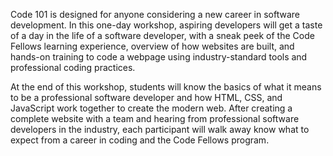 Code 101 is designed for anyone considering a new career in software development. In this one-day workshop, aspiring developers will get a taste of a day in the life of a software developer, with a sneak peek of the Code Fellows learning experience, overview of how websites are built, and hands-on training to code a webpage  using industry-standard tools and professional coding practices.

At the end of this workshop, students will know the basics of what it means to be a professional software developer and how HTML, CSS, and JavaScript work together to create the modern web. After creating a complete website with a team and hearing from professional software developers in the industry, each participant will walk away know what to expect from a career in coding and the Code Fellows program.